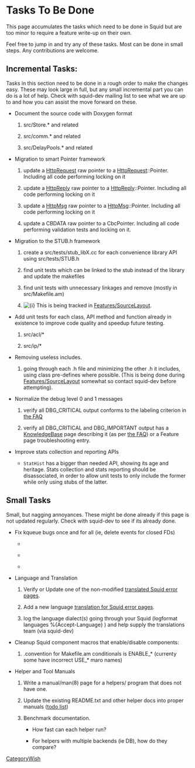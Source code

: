 # Tasks To Be Done

This page accumulates the tasks which need to be done in Squid but are
too minor to require a feature write-up on their own.

Feel free to jump in and try any of these tasks. Most can be done in
small steps. Any contributions are welcome.

## Incremental Tasks:

Tasks in this section need to be done in a rough order to make the
changes easy. These may look large in full, but any small incremental
part you can do is a lot of help. Check with squid-dev mailing list to
see what we are up to and how you can assist the move forward on these.

  - Document the source code with Doxygen format
    
    1.  src/Store.\* and related
    
    2.  src/comm.\* and related
    
    3.  src/DelayPools.\* and related

  - Migration to smart Pointer framework
    
    1.  update a
        [HttpRequest](https://wiki.squid-cache.org/RoadMap/Tasks/HttpRequest#)
        raw pointer to a
        [HttpRequest](https://wiki.squid-cache.org/RoadMap/Tasks/HttpRequest#)::Pointer.
        Including all code performing locking on it
    
    2.  update a
        [HttpReply](https://wiki.squid-cache.org/RoadMap/Tasks/HttpReply#)
        raw pointer to a
        [HttpReply](https://wiki.squid-cache.org/RoadMap/Tasks/HttpReply#)::Pointer.
        Including all code performing locking on it
    
    3.  update a
        [HttpMsg](https://wiki.squid-cache.org/RoadMap/Tasks/HttpMsg#)
        raw pointer to a
        [HttpMsg](https://wiki.squid-cache.org/RoadMap/Tasks/HttpMsg#)::Pointer.
        Including all code performing locking on it
    
    4.  update a CBDATA raw pointer to a CbcPointer. Including all code
        performing validation tests and locking on it.

  - Migration to the STUB.h framework
    
    1.  create a src/tests/stub\_libX.cc for each convenience library
        API using src/tests/STUB.h
    
    2.  find unit tests which can be linked to the stub instead of the
        library and update the makefiles
    
    3.  find unit tests with unnecessary linkages and remove (mostly in
        src/Makefile.am)
    
    4.  ![{i}](https://wiki.squid-cache.org/wiki/squidtheme/img/icon-info.png)
        This is being tracked in
        [Features/SourceLayout](https://wiki.squid-cache.org/RoadMap/Tasks/Features/SourceLayout#).

  - Add unit tests for each class, API method and function already in
    existence to improve code quality and speedup future testing.
    
    1.  src/acl/\*
    
    2.  src/ip/\*

  - Removing useless includes.
    
    1.  going through each .h file and minimizing the other .h it
        includes, using class pre-defines where possible. (This is being
        done during
        [Features/SourceLayout](https://wiki.squid-cache.org/RoadMap/Tasks/Features/SourceLayout#)
        somewhat so contact squid-dev before attempting).

  - Normalize the debug level 0 and 1 messages
    
    1.  verify all DBG\_CRITICAL output conforms to the labeling
        criterion in [the
        FAQ](https://wiki.squid-cache.org/RoadMap/Tasks/SquidFaq/SquidLogs#Squid_Error_Messages)
    
    2.  verify all DBG\_CRITICAL and DBG\_IMPORTANT output has a
        [KnowledgeBase](https://wiki.squid-cache.org/RoadMap/Tasks/KnowledgeBase#)
        page describing it (as per [the
        FAQ](https://wiki.squid-cache.org/RoadMap/Tasks/SquidFaq/SquidLogs#Squid_Error_Messages))
        or a Feature page troubleshooting entry.

  - Improve stats collection and reporting APIs
    
      - `StatHist` has a bigger than needed API, showing its age and
        heritage. Stats collection and stats reporting should be
        disassociated, in order to allow unit tests to only include the
        former while only using stubs of the latter.

## Small Tasks

Small, but nagging annoyances. These might be done already if this page
is not updated regularly. Check with squid-dev to see if its already
done.

  - Fix kqueue bugs once and for all (ie, delete events for closed FDs)
    
      - [](http://bugs.squid-cache.org/show_bug.cgi?id=1991)
    
      - [](http://bugs.squid-cache.org/show_bug.cgi?id=2816)
    
      - 
  - Language and Translation
    
    1.  Verify or Update one of the non-modified [translated Squid error
        pages](https://wiki.squid-cache.org/RoadMap/Tasks/Translations#).
    
    2.  Add a new language [translation for Squid error
        pages](https://wiki.squid-cache.org/RoadMap/Tasks/Translations#).
    
    3.  log the language dialect(s) going through your Squid (logformat
        languages %{Accept-Language} ) and help supply the translations
        team (via squid-dev)

  - Cleanup Squid component macros that enable/disable components:
    
    1.  .convention for Makefile.am conditionals is ENABLE\_\* (currenty
        some have incorrect USE\_\* maro names)

  - Helper and Tool Manuals
    
    1.  Write a manual/man(8) page for a helpers/ program that does not
        have one.
    
    2.  Update the existing README.txt and other helper docs into proper
        manuals ([todo
        list](https://wiki.squid-cache.org/RoadMap/Tasks/ProgrammingGuide/ManualDocumentation#TODO))
    
    3.  Benchmark documentation.
        
          - How fast can each helper run?
        
          - For helpers with multiple backends (ie DB), how do they
            compare?

[CategoryWish](https://wiki.squid-cache.org/RoadMap/Tasks/CategoryWish#)
